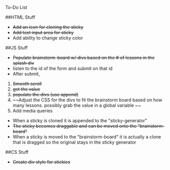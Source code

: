To-Do List

##HTML Stuff
- ~~Add an icon for cloning the sticky~~
- ~~Add text input area for sticky~~
- Add ability to change sticky color

##JS Stuff
- ~~Populate brainstorm-board w/ divs based on the # of lessons in the splash div~~
- listen to the id of the form and submit on that id 
- After submit,
1. ~~Smooth scroll~~
2. ~~get the value~~
3. ~~populate the divs (use append)~~
4. ~~Adjust the CSS for the divs to fit the brainstorm board based on how many lessons. possibly grab the value in a global variable ~~
5. Add media queries

- When a sticky is cloned it is appended to the "sticky-generator"
- ~~The sticky becomes draggable and can be moved onto the "brainstorm-board"~~
- When a sticky is moved to the "brainstorm-board" it is actually a clone that is dragged so the original stays in the sticky generator 

##CS Stuff
- ~~Create div style for stickies~~
